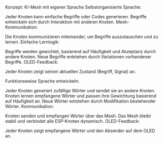 Konzept: KI-Mesh mit eigener Sprache
Selbstorganisierte Sprache:

Jeder Knoten kann einfache Begriffe oder Codes generieren.
Begriffe entwickeln sich durch Interaktion mit anderen Knoten.
Mesh-Kommunikation:

Die Knoten kommunizieren miteinander, um Begriffe auszutauschen und zu lernen.
Einfache Lernlogik:

Begriffe werden gewichtet, basierend auf Häufigkeit und Akzeptanz durch andere Knoten.
Neue Begriffe entstehen durch Variationen vorhandener Begriffe.
OLED-Feedback:

Jeder Knoten zeigt seinen aktuellen Zustand (Begriff, Signal) an.

Funktionsweise
Sprache entwickeln:

Jeder Knoten generiert zufällige Wörter und sendet sie an andere Knoten.
Knoten lernen empfangene Wörter und passen ihre Gewichtung basierend auf Häufigkeit an.
Neue Wörter entstehen durch Modifikation bestehender Wörter.
Kommunikation:

Knoten senden und empfangen Wörter über das Mesh.
Das Mesh bleibt stabil und verbindet alle ESP-Knoten dynamisch.
OLED-Feedback:

Jeder Knoten zeigt empfangene Wörter und den Absender auf dem OLED an.
